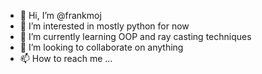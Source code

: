 - 👋 Hi, I’m @frankmoj
- 👀 I’m interested in mostly python for now
- 🌱 I’m currently learning OOP and ray casting techniques
- 💞️ I’m looking to collaborate on anything
- 📫 How to reach me ...


